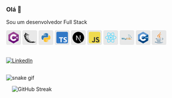 ### Olá 👋

Sou um desenvolvedor Full Stack

<div>
  <img alt="C#" height="40" width="40" src="https://github.com/gui-bus/TechIcons/blob/main/Light/C%23.svg" />
  <img alt="Flask" height="40" width="40" src="https://github.com/gui-bus/TechIcons/blob/main/Light/Flask.svg">
  <img alt="Python" height="40" width="40" src="https://github.com/gui-bus/TechIcons/blob/main/Light/Python.svg"> 
  <img alt="Typescript" height="40" width="40" src="https://github.com/gui-bus/TechIcons/blob/main/Light/Typescript.svg">
  <img alt="NextJS" height="40" width="40" src="https://github.com/gui-bus/TechIcons/blob/main/Light/NextJS.svg"> 
  <img alt="Javascript" height="40" width="40" src="https://github.com/gui-bus/TechIcons/blob/main/Light/Javascript.svg"> 
  <img alt="React" height="40" width="40" src="https://github.com/gui-bus/TechIcons/blob/main/Light/React.svg"> 
  <img alt="MySQL" height="40" width="40" src="https://github.com/gui-bus/TechIcons/blob/main/Light/MySQL.svg">
  <img alt="C++" height="40" width="40" src="https://github.com/gui-bus/TechIcons/blob/main/Light/C%2B%2B.svg">
  <img alt="Java" height="40" width="40" src="https://github.com/gui-bus/TechIcons/blob/main/Light/Java.svg">
</div>

<br/>

[![LinkedIn](https://img.shields.io/badge/LinkedIn-0077B5?style=for-the-badge&logo=linkedin&logoColor=white)](https://www.linkedin.com/in/cauaosp/)

<!-- linhazinha -->
##

<!-- cobrinha -->
<div>

  ![snake gif](https://github.com/cauaosp/cauaosp/blob/output/github-contribution-grid-snake.svg)
</div>


<!-- streak -->
&nbsp;&nbsp;&nbsp;&nbsp;<img href="https://git.io/streak-stats"><img src="https://streak-stats.demolab.com?user=cauaosp&theme=vue" alt="GitHub Streak" />
  
